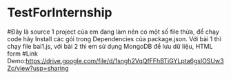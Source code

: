 # TestForInternship
#Đây là source 1 project của em đang làm nên có một số file thừa, để chạy code hãy Install các gói trong Dependencies của package.json. Với bài 1 thì chạy file bai1.js, với bài 2 thì em sử dụng MongoDB để lưu dữ liệu, HTML form
#Link Demo:https://drive.google.com/file/d/1sngh2VqQfFFhBTiGYLpta6gslOSUw3Zc/view?usp=sharing
